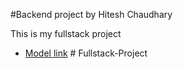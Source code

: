 #Backend project by Hitesh Chaudhary

This is my fullstack project

- [Model link](https://www.youtube.com/redirect?event=video_description&redir_token=QUFFLUhqa2ozYktxWndaWlN0b2liNjhtc2ZCR21HTG0yd3xBQ3Jtc0ttUnQ2VXN4OGt6dGFCaUV2bzIyX0ZEUm5WamJrcENVcHM2bG5yWWpLZ2R2THVObU82eGJvdlU2YjNKUzJVSTk3a0d4d0dpVzQ5R1NKSWxiVUtfeU1kTkZXV2dvelI2VHoweTJES200M2dJaUJkVEVzZw&q=https%3A%2F%2Fapp.eraser.io%2Fworkspace%2FYtPqZ1VogxGy1jzIDkzj%3Forigin%3Dshare&v=9B4CvtzXRpc)
#   F u l l s t a c k - P r o j e c t  
 